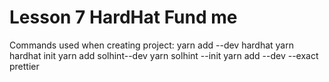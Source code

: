 # Lesson 7 HardHat Fund me

Commands used when creating project:
yarn add --dev hardhat
yarn hardhat init
yarn add solhint--dev
yarn solhint --init
yarn add --dev --exact prettier
